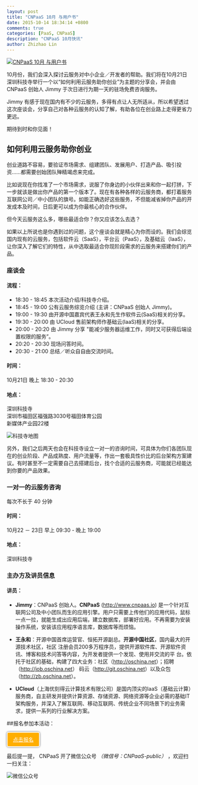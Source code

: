 ```yaml
---
layout: post
title: "CNPaaS 10月 与用户书"
date: 2015-10-14 18:34:14 +0800
comments: true
categories: [PaaS, CNPaaS]
description: "CNPaaS 10月快讯"
author: Zhizhao Lin
---
```


<a href="http://form.mikecrm.com/f.php?t=vc1dIx"><img class="center" src="{{root_url}}/images/posts/oct-2015.png" title="CNPaaS 10月 与用户书"></img></a>

10月份，我们会深入探讨云服务对中小企业／开发者的帮助。我们将在10月21日深圳科技寺举行一个以“如何利用云服务助你创业”为主题的分享会，并会由 CNPaaS 创始人 Jimmy 于次日进行为期一天的驻场免费咨询服务。

Jimmy 有感于现在国内有不少的云服务，多得有点让人无所适从，所以希望透过这次座谈会，分享自己对各种云服务的认知了解，有助各位在创业路上走得更省力更远。 

期待到时和你见面！

## 如何利用云服务助你创业

创业道路不容易，要验证市场需求、组建团队、发展用户、打造产品、吸引投资……都需要创始团队殚精竭虑来完成。

比如说现在你找准了一个市场需求，说服了你身边的小伙伴出来和你一起打拼，下一步就该是做出你产品的第一个版本了。现在有各种各样的云服务商，都打着服务互联网公司／中小团队的旗号。如能正确选好这些服务，不但能减省掉你产品的开发成本及时间，日后更可以成为你最核心的合作伙伴。

但今天云服务这么多，哪些最适合你？你又应该怎么去选？

如果以上所说也是你遇到过的问题，这个座谈会就是精心为你而设的。我们会综览国内现有的云服务，包括软件云（SaaS），平台云（PaaS），及基础云（IaaS），让你深入了解它们的特性，从中选取最适合你现阶段需求的云服务来搭建你们的产品。

### 座谈会

#### 流程：

- 18:30 - 18:45 本次活动介绍/科技寺介绍。
- 18:45 - 19:00 公有云服务综览介绍 (主讲：CNPaaS 创始⼈ Jimmy)。
- 19:00 - 19:30 由开源中国嘉宾代表王永和先生作软件云(SaaS)相关的分享。
- 19:30 - 20:00 由 UCloud 售前架构师作基础云(IaaS)相关的分享。
- 20:00 - 20:20 由 Jimmy 分享 "能减少服务器运维工作，同时又可获得后端设置权限的服务”。
- 20:20 - 20:30 现场问答时间。
- 20:30 - 21:00 总结／听众⾃自由交流时间。

#### 时间：

10月21日 晚上 18:30 - 20:30

#### 地点：

深圳科技寺  
深圳市福田区福强路3030号福田体育公园  
新媒体产业园22楼

<img class="center" src="{{root_url}}/images/posts/kjs-map.jpg" title="科技寺地图"></img>

另外，我们之后两天也会在科技寺设立一对一的咨询时间，可具体为你们各团队现在的创业阶段、产品成熟度、用户流量等，作出一套极具性价比的后台架构方案建议。有时甚至不一定需要自己去搭建后台，找个合适的云服务商，可能就已经能达到你要的产品效果。

### 一对一的云服务咨询

每次不长于 40 分钟

#### 时间：

10月22 － 23日 早上 09:30 - 晚上 19:00

#### 地点：

深圳科技寺

### 主办方及讲员信息

#### 讲员：

- **Jimmy**：CNPaaS 创始人。**CNPaaS** (<http://www.cnpaas.io>) 是一个针对互联网公司及中小团队而生的应用引擎。用户只需要上传他们的应用代码，鼠标一点一拉，就能生成出应用后端，建立数据库，部署好应用。不再需要为安装操作系统，安装该应用程序语言库，数据库等而烦恼。

- **王永和**：开源中国首席运营官、恒拓开源副总。**开源中国社区**，国内最大的开源技术社区，社区 注册会员200多万程序员，提供开源软件库、开源软件资讯、博客和技术问答等内容，为开发者提供一个发现、使用并交流的平 台。依托于社区的基础，构建了四大业务：社区（<http://oschina.net>）；招聘（<http://job.oschina.net>） 码云（<http://git.oschina.net>）以及众包（<http://zb.oschina.net>）。

- **UCloud**（上海优刻得云计算技术有限公司）是国内顶尖的IaaS（基础云计算）服务商，自主研发并提供计算资源、存储资源、网络资源等企业必需的基础IT架构服务，并深入了解互联网、移动互联网、传统企业不同场景下的业务需求，提供一系列的行业解决方案。

##报名参加本活动：

<a href="http://form.mikecrm.com/f.php?t=vc1dIx" style="display: inline-block;border-radius: 5px;color:white;font-size:14px;line-height:17px;background: #ffae00;box-shadow: 0 0 5px #666;word-wrap: break-word;padding: 10px 15px;border: 2px solid white;">点击报名</a>


最后提一提， CNPaaS 开了微信公众号 *（微信号：CNPaaS-public）* ，欢迎扫一扫关注：

<img class="center" src="{{root_url}}/images/posts/wx-qrcode.jpg" title="微信公众号"></img>


